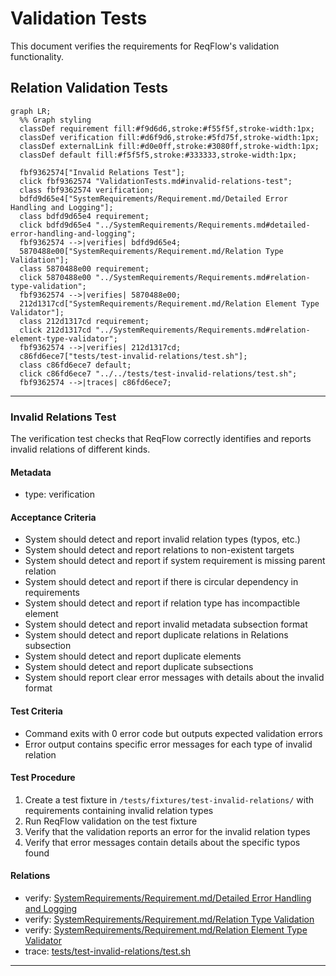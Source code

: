 # Validation Tests

This document verifies the requirements for ReqFlow's validation functionality.

## Relation Validation Tests
```mermaid
graph LR;
  %% Graph styling
  classDef requirement fill:#f9d6d6,stroke:#f55f5f,stroke-width:1px;
  classDef verification fill:#d6f9d6,stroke:#5fd75f,stroke-width:1px;
  classDef externalLink fill:#d0e0ff,stroke:#3080ff,stroke-width:1px;
  classDef default fill:#f5f5f5,stroke:#333333,stroke-width:1px;

  fbf9362574["Invalid Relations Test"];
  click fbf9362574 "ValidationTests.md#invalid-relations-test";
  class fbf9362574 verification;
  bdfd9d65e4["SystemRequirements/Requirement.md/Detailed Error Handling and Logging"];
  class bdfd9d65e4 requirement;
  click bdfd9d65e4 "../SystemRequirements/Requirements.md#detailed-error-handling-and-logging";
  fbf9362574 -->|verifies| bdfd9d65e4;
  5870488e00["SystemRequirements/Requirement.md/Relation Type Validation"];
  class 5870488e00 requirement;
  click 5870488e00 "../SystemRequirements/Requirements.md#relation-type-validation";
  fbf9362574 -->|verifies| 5870488e00;
  212d1317cd["SystemRequirements/Requirement.md/Relation Element Type Validator"];
  class 212d1317cd requirement;
  click 212d1317cd "../SystemRequirements/Requirements.md#relation-element-type-validator";
  fbf9362574 -->|verifies| 212d1317cd;
  c86fd6ece7["tests/test-invalid-relations/test.sh"];
  class c86fd6ece7 default;
  click c86fd6ece7 "../../tests/test-invalid-relations/test.sh";
  fbf9362574 -->|traces| c86fd6ece7;
```

---

### Invalid Relations Test

The verification test checks that ReqFlow correctly identifies and reports invalid relations of different kinds.

#### Metadata
  * type: verification

#### Acceptance Criteria
- System should detect and report invalid relation types (typos, etc.)
- System should detect and report relations to non-existent targets
- System should detect and report if system requirement is missing parent relation
- System should detect and report if there is circular dependency in requirements
- System should detect and report if relation type has incompactible element
- System should detect and report invalid metadata subsection format
- System should detect and report duplicate relations in Relations subsection
- System should detect and report duplicate elements
- System should detect and report duplicate subsections
- System should report clear error messages with details about the invalid format

#### Test Criteria
- Command exits with 0 error code but outputs expected validation errors
- Error output contains specific error messages for each type of invalid relation

#### Test Procedure
1. Create a test fixture in `/tests/fixtures/test-invalid-relations/` with requirements containing invalid relation types
2. Run ReqFlow validation on the test fixture
3. Verify that the validation reports an error for the invalid relation types
4. Verify that error messages contain details about the specific typos found

#### Relations
  * verify: [SystemRequirements/Requirement.md/Detailed Error Handling and Logging](../SystemRequirements/Requirements.md#detailed-error-handling-and-logging)
  * verify: [SystemRequirements/Requirement.md/Relation Type Validation](../SystemRequirements/Requirements.md#relation-type-validation)  
  * verify: [SystemRequirements/Requirement.md/Relation Element Type Validator](../SystemRequirements/Requirements.md#relation-element-type-validator)  
  * trace: [tests/test-invalid-relations/test.sh](../../tests/test-invalid-relations/test.sh)

---